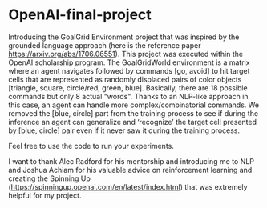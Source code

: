 # OpenAI-final-project

Introducing the GoalGrid Environment project that was inspired by the grounded language approach (here is the reference paper https://arxiv.org/abs/1706.06551). This project was executed within the OpenAI scholarship program. The GoalGridWorld environment is a matrix where an agent navigates followed by commands  [go, avoid] to hit target cells that are represented as randomly displaced pairs of color objects [triangle, square, circle/red, green, blue]. Basically, there are 18 possible commands but only 8 actual "words". Thanks to an NLP-like approach in this case, an agent can handle more complex/combinatorial commands. We removed the [blue, circle] part from the training process to see if during the inference an agent can generalize and ‘recognize’ the target cell presented by [blue, circle] pair even if it never saw it during the training process. 

Feel free to use the code to run your experiments. 

I want to thank Alec Radford for his mentorship and introducing me to NLP and Joshua Achiam for his valuable advice on reinforcement learning and creating the Spinning Up (https://spinningup.openai.com/en/latest/index.html) that was extremely helpful for my project.

